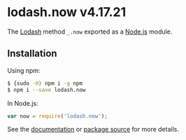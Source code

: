# lodash.now v4.17.21

The [Lodash](https://lodash.com/) method `_.now` exported as a [Node.js](https://nodejs.org/) module.

## Installation

Using npm:
```bash
$ {sudo -H} npm i -g npm
$ npm i --save lodash.now
```

In Node.js:
```js
var now = require('lodash.now');
```

See the [documentation](https://lodash.com/docs#now) or [package source](https://github.com/lodash/lodash/blob/4.17.21-npm-packages/lodash.now) for more details.

